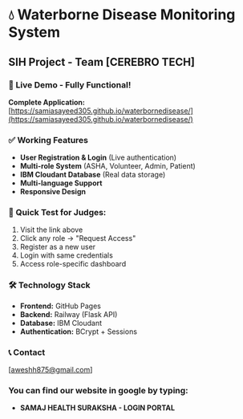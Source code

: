 # 💧 Waterborne Disease Monitoring System
## SIH Project - Team [CEREBRO TECH]

### 🚀 Live Demo - Fully Functional!
**Complete Application:**  
[https://samiasayeed305.github.io/waterbornedisease/](https://samiasayeed305.github.io/waterbornedisease/)

### ✅ Working Features
- **User Registration & Login** (Live authentication)
- **Multi-role System** (ASHA, Volunteer, Admin, Patient)  
- **IBM Cloudant Database** (Real data storage)
- **Multi-language Support**
- **Responsive Design**

### 🎯 Quick Test for Judges:
1. Visit the link above
2. Click any role → "Request Access"
3. Register as a new user
4. Login with same credentials
5. Access role-specific dashboard

### 🛠 Technology Stack
- **Frontend:** GitHub Pages
- **Backend:** Railway (Flask API)
- **Database:** IBM Cloudant
- **Authentication:** BCrypt + Sessions

### 📞 Contact
[aweshh875@gmail.com]

### You can find our website in google by typing:
- **SAMAJ HEALTH SURAKSHA - LOGIN PORTAL**
